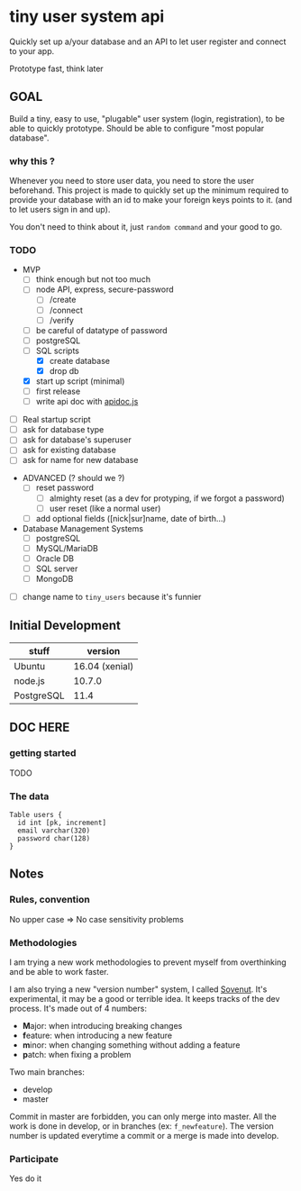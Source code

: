 # tiny user system api

Quickly set up a/your database and an API to let user register and connect to
your app.

Prototype fast, think later

## GOAL

Build a tiny, easy to use, "plugable" user system (login, registration), to be
able to quickly prototype. Should be able to configure "most popular database".

### why this ?

Whenever you need to store user data, you need to store the user beforehand.
This project is made to quickly set up the minimum required to provide your
database with an id to make your foreign keys points to it. (and to let users
sign in and up).

You don't need to think about it, just `random command` and your good to go.

### TODO

* MVP
  * [ ] think enough but not too much
  * [ ] node API, express, secure-password
    * [ ] /create
    * [ ] /connect
    * [ ] /verify
  * [ ] be careful of datatype of password
  * [ ] postgreSQL
  * [ ] SQL scripts
    * [x] create database
    * [x] drop db
  * [x] start up script (minimal)
  * [ ] first release
  * [ ] write api doc with [apidoc.js](http://apidocjs.com/)
* [ ] Real startup script
 * [ ] ask for database type
 * [ ] ask for database's superuser
 * [ ] ask for existing database
 * [ ] ask for name for new database
* ADVANCED (? should we ?)
  * [ ] reset password
    * [ ] almighty reset (as a dev for protyping, if we forgot a password)
    * [ ] user reset (like a normal user)
  * [ ] add optional fields ([nick|sur]name, date of birth...)
* Database Management Systems
  * [ ] postgreSQL
  * [ ] MySQL/MariaDB
  * [ ] Oracle DB
  * [ ] SQL server
  * [ ] MongoDB
* [ ] change name to `tiny_users` because it's funnier

## Initial Development

| stuff      | version        |
|------------|----------------|
| Ubuntu     | 16.04 (xenial) |
| node.js    | 10.7.0         |
| PostgreSQL | 11.4           |


## DOC HERE

### getting started

TODO

### The data

```
Table users {
  id int [pk, increment]
  email varchar(320)
  password char(128)
}
```

## Notes

### Rules, convention

No upper case => No case sensitivity problems

### Methodologies

I am trying a new work methodologies to prevent myself from overthinking and be
able to work faster.

I am also trying a new "version number" system, I called [Sovenut](https://github.com/GarreauArthur/sovenut).
It's experimental, it may be a good or terrible idea. It keeps tracks of the
dev process. It's made out of 4 numbers:

* **M**ajor: when introducing breaking changes
* **f**eature: when introducing a new feature
* **m**inor: when changing something without adding a feature
* **p**atch: when fixing a problem

Two main branches:

* develop
* master

Commit in master are forbidden, you can only merge into master. All the work is
done in develop, or in branches (ex: `f_newfeature`). The version number is
updated everytime a commit or a merge is made into develop.

### Participate

Yes do it

